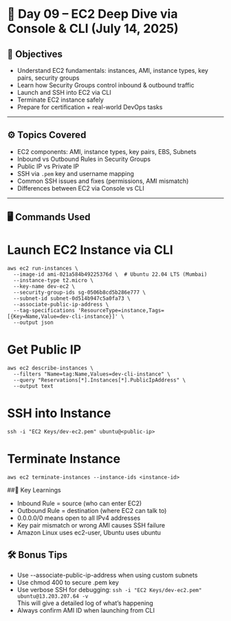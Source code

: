 # 🧱 Day 09 – EC2 Deep Dive via Console & CLI (July 14, 2025)

## 📌 Objectives

- Understand EC2 fundamentals: instances, AMI, instance types, key pairs, security groups
- Learn how Security Groups control inbound & outbound traffic
- Launch and SSH into EC2 via CLI
- Terminate EC2 instance safely
- Prepare for certification + real-world DevOps tasks

---

## ⚙️ Topics Covered

- EC2 components: AMI, instance types, key pairs, EBS, Subnets
- Inbound vs Outbound Rules in Security Groups
- Public IP vs Private IP
- SSH via `.pem` key and username mapping
- Common SSH issues and fixes (permissions, AMI mismatch)
- Differences between EC2 via Console vs CLI

---

## 🖥️ Commands Used


# Launch EC2 Instance via CLI
    aws ec2 run-instances \
      --image-id ami-021a584b49225376d \  # Ubuntu 22.04 LTS (Mumbai)
      --instance-type t2.micro \
      --key-name dev-ec2 \
      --security-group-ids sg-0506b8cd5b286e777 \
      --subnet-id subnet-0d514b947c5a0fa73 \
      --associate-public-ip-address \
      --tag-specifications 'ResourceType=instance,Tags=[{Key=Name,Value=dev-cli-instance}]' \
      --output json

# Get Public IP
    aws ec2 describe-instances \
      --filters "Name=tag:Name,Values=dev-cli-instance" \
      --query "Reservations[*].Instances[*].PublicIpAddress" \
      --output text

# SSH into Instance
    ssh -i "EC2 Keys/dev-ec2.pem" ubuntu@<public-ip>

# Terminate Instance
    aws ec2 terminate-instances --instance-ids <instance-id>



##🧠 Key Learnings

- Inbound Rule = source (who can enter EC2)
- Outbound Rule = destination (where EC2 can talk to)
- 0.0.0.0/0 means open to all IPv4 addresses
- Key pair mismatch or wrong AMI causes SSH failure
- Amazon Linux uses ec2-user, Ubuntu uses ubuntu

## 🛠️ Bonus Tips

- Use --associate-public-ip-address when using custom subnets
- Use chmod 400 to secure .pem key
- Use verbose SSH for debugging: `ssh -i "EC2 Keys/dev-ec2.pem" ubuntu@13.203.207.64 -v`  
This will give a detailed log of what’s happening 
- Always confirm AMI ID when launching from CLI
